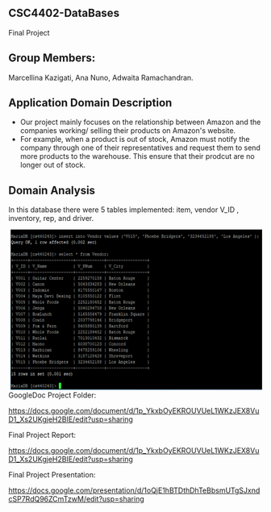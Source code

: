 ## CSC4402-DataBases
Final Project

## Group Members:

Marcellina Kazigati,
Ana Nuno,
Adwaita Ramachandran.

## Application Domain Description
- Our project mainly focuses on the relationship between Amazon and the companies working/ selling their products on Amazon's website.
- For example, when a product is out of stock, Amazon must notify the company through one of their representatives and request them to send more products to the warehouse. This ensure that their prodcut are no longer out of stock.

## Domain Analysis
In this database there were 5 tables implemented: item, vendor V_ID , inventory, rep, and driver.


<img align="right" alt="PNG" src="https://github.com/annenuno/CSC4402-DataBases/blob/master/Screen%20Shot%202022-01-26%20at%207.03.15%20PM.png" width="500" height="320" />


GoogleDoc Project Folder:

https://docs.google.com/document/d/1p_YkxbOyEKROUVUeL1WKzJEX8VuD1_Xs2UKgjeH2BIE/edit?usp=sharing

Final Project Report:

https://docs.google.com/document/d/1p_YkxbOyEKROUVUeL1WKzJEX8VuD1_Xs2UKgjeH2BIE/edit?usp=sharing

Final Project Presentation:

https://docs.google.com/presentation/d/1oQjE1hBTDthDhTeBbsmUTgSJxndcSP7RdQ96ZCmTzwM/edit?usp=sharing
